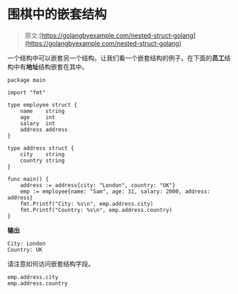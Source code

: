 # 围棋中的嵌套结构

> 原文:[https://golangbyexample.com/nested-struct-golang](https://golangbyexample.com/nested-struct-golang)

一个结构中可以嵌套另一个结构。让我们看一个嵌套结构的例子。在下面的**员工**结构中有**地址**结构嵌套在其中。

```
package main

import "fmt"

type employee struct {
    name    string
    age     int
    salary  int
    address address
}

type address struct {
    city    string
    country string
}

func main() {
    address := address{city: "London", country: "UK"}
    emp := employee{name: "Sam", age: 31, salary: 2000, address: address}
    fmt.Printf("City: %s\n", emp.address.city)
    fmt.Printf("Country: %s\n", emp.address.country)
}
```

**输出**

```
City: London
Country: UK
```

请注意如何访问嵌套结构字段。

```
emp.address.city
emp.address.country
```